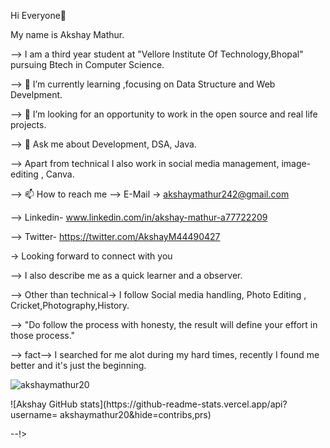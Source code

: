 Hi Everyone👋                                                             

<!--

--> My name is Akshay Mathur.
--> I am a third year student at "Vellore Institute Of Technology,Bhopal" pursuing Btech in Computer Science.

--> 🌱 I’m currently learning ,focusing on Data Structure and Web Develpment.

--> 🤔 I’m looking for an opportunity to work in the open source and real life projects.

--> 💬 Ask me about Development, DSA, Java.

--> Apart from technical I also work in social media management, image-editing , Canva.

--> 📫 How to reach me 
  -->          E-Mail -> akshaymathur242@gmail.com
            
-->            Linkedin- www.linkedin.com/in/akshay-mathur-a77722209
                    
  -->          Twitter- https://twitter.com/AkshayM44490427
                                     
 
  ->  Looking forward to connect with you
                    
--> I also describe me as a quick learner and a observer.

--> Other than technical-> I follow Social media handling, Photo Editing , Cricket,Photography,History.

--> "Do follow the process with honesty, the result will define your effort in those process."

--> fact--> I searched for me alot during my hard times, recently I found  me better and it's just the beginning.



<p><img align="center" src="https://github-readme-streak-stats.herokuapp.com/?user=akshaymathur20&" alt="akshaymathur20" /></p>
![Akshay  GitHub stats](https://github-readme-stats.vercel.app/api?username= akshaymathur20&hide=contribs,prs)
         
         

--!>
